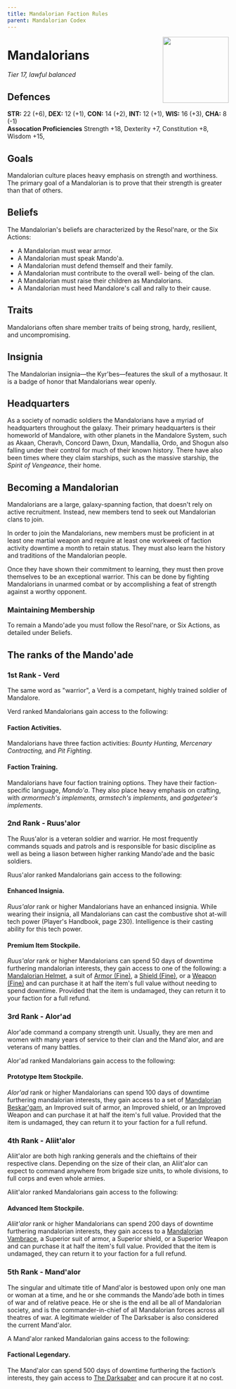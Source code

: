 ```yaml
---
title: Mandalorian Faction Rules
parent: Mandalorian Codex
---
```


<img src='https://officialpsds.com/imageview/7l/zy/7lzykz_large.png?1521316491' style='float:right;  width:150px;'>

# Mandalorians
*Tier 17, lawful balanced*

## Defences
**STR:** 22 (+6), **DEX:** 12 (+1), **CON:** 14 (+2), **INT:** 12 (+1), **WIS:** 16 (+3), **CHA:** 8 (-1)<br>
**Assocation Proficiencies** Strength +18, Dexterity +7, Constitution +8, Wisdom +15, 

## Goals
Mandalorian culture places heavy emphasis on strength and worthiness. The primary goal of a Mandalorian is to prove that their strength is greater than that of others. 

## Beliefs
The Mandalorian's beliefs are characterized by the Resol'nare, or the Six Actions:
- A Mandalorian must wear armor.
- A Mandalorian must speak Mando'a.
- A Mandalorian must defend themself and their
family.
- A Mandalorian must contribute to the overall well-
being of the clan.
- A Mandalorian must raise their children as
Mandalorians.
- A Mandalorian must heed Mandalore's call and
rally to their cause.

## Traits
Mandalorians often share member traits of being strong, hardy, resilient, and uncompromising.

## Insignia
The Mandalorian insignia—the Kyr'bes—features the skull of a mythosaur. It is a badge of honor that Mandalorians wear openly.

## Headquarters
As a society of nomadic soldiers the Mandalorians have a myriad of headquarters throughout the galaxy.  Their primary headquarters is their homeworld of Mandalore, with other planets in the Mandalore System, such as Akaan, Cheravh, Concord Dawn, Dxun, Mandallia, Ordo, and Shogun also falling under their control for much of their known history.  There have also been times where they claim starships, such as the massive starship, the *Spirit of Vengeance*, their home.

## Becoming a Mandalorian
Mandalorians are a large, galaxy-spanning faction, that doesn't rely on active recruitment. Instead, new members tend to seek out Mandalorian clans to join. 

In order to join the Mandalorians, new members must be proficient in at least one martial weapon and require at least one workweek of faction activity downtime a month to retain status.  They must also learn the history and traditions of the Mandalorian people.  

Once they have shown their commitment to learning, they must then prove themselves to be an exceptional warrior.  This can be done by fighting Mandalorians in unarmed combat or by accomplishing a feat of strength against a worthy opponent.

### Maintaining Membership
To remain a Mando'ade you must follow the Resol'nare, or Six Actions, as detailed under Beliefs.

## The ranks of the Mando'ade

### 1st Rank - Verd
The same word as "warrior", a Verd is a competant, highly trained soldier of Mandalore.

Verd ranked Mandalorians gain access to the following:

#### Faction Activities.
Mandalorians have three faction activities: *Bounty Hunting, Mercenary Contracting,* and *Pit Fighting.*

#### Faction Training. 
Mandalorians have four faction training options. They have their faction-specific language, *Mando'a*. They also place heavy emphasis on crafting, with *armormech's implements, armstech's implements*, and *gadgeteer's implements*.

### 2nd Rank - Ruus'alor
The Ruus'alor is a veteran soldier and warrior. He most frequently commands squads and patrols and is responsible for basic discipline as well as being a liason between higher ranking Mando'ade and the basic soldiers.

Ruus'alor ranked Mandalorians gain access to the following:

#### Enhanced Insignia. 
*Ruus'alor* rank or higher Mandalorians have an enhanced insignia. While wearing their insignia, all Mandalorians can cast the combustive shot at-will tech power (Player's Handbook, page 230). Intelligence is their casting ability for this tech power.

#### Premium Item Stockpile. 
*Ruus'alor* rank or higher Mandalorians can spend 50 days of downtime furthering mandalorian interests, they gain access to one of the following: a [Mandalorian Helmet](link), a suit of [Armor (Fine)](https://sw5e.com/loot/enhancedItems?search=Armor%20%28Fine%29), a [Shield (Fine)](https://sw5e.com/loot/enhancedItems?search=Shield%20%28Fine%29), or a [Weapon (Fine)](https://sw5e.com/loot/enhancedItems?search=Weapon%20%28Fine%29) and can purchase it at half the item's full value without needing to spend downtime. Provided that the item is undamaged, they can return it to your faction for a full refund.

### 3rd Rank - Alor'ad
Alor'ade command a company strength unit. Usually, they are men and women with many years of service to their clan and the Mand'alor, and are veterans of many battles.

Alor'ad ranked Mandalorians gain access to the following:

#### Prototype Item Stockpile. 
*Alor'ad* rank or higher Mandalorians can spend 100 days of downtime furthering mandalorian interests, they gain access to a set of [Mandalorian Beskar'gam](link), an Improved suit of armor, an Improved shield, or an Improved Weapon and can purchase it at half the item's full value. Provided that the item is undamaged, they can return it to your faction for a full refund.

### 4th Rank - Aliit'alor
Aliit'alor are both high ranking generals and the chieftains of their respective clans. Depending on the size of their clan, an Aliit'alor can expect to command anywhere from brigade size units, to whole divisions, to full corps and even whole armies.

Aliit'alor ranked Mandalorians gain access to the following:

#### Advanced Item Stockpile. 
*Aliit'alor* rank or higher Mandalorians can spend 200 days of downtime furthering mandalorian interests, they gain access to a [Mandalorian Vambrace](link), a Superior suit of armor, a Superior shield, or a Superior Weapon and can purchase it at half the item's full value. Provided that the item is undamaged, they can return it to your faction for a full refund.

### 5th Rank - Mand'alor
The singular and ultimate title of Mand'alor is bestowed upon only one man or woman at a time, and he or she commands the Mando'ade both in times of war and of relative peace. He or she is the end all be all of Mandalorian society, and is the commander-in-chief of all Mandalorian forces across all theatres of war. A legitimate wielder of The Darksaber is also considered the current Mand'alor.

A Mand'alor ranked Mandalorian gains access to the following:

#### Factional Legendary. 

The Mand'alor can spend 500 days of downtime furthering the faction’s interests, they gain access to [The Darksaber](link) and can procure it at no cost.